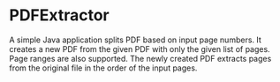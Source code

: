 # PDFExtractor
A simple Java application splits PDF based on input page numbers. It creates a
new PDF from the given PDF with only the given list of pages. Page ranges are
also supported. The newly created PDF extracts pages from the original file in
the order of the input pages.
